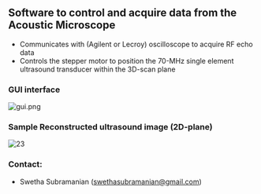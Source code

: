 ## Software to control and acquire data from the Acoustic Microscope ###

* Communicates with  (Agilent or Lecroy) oscilloscope to acquire RF echo data
* Controls the stepper motor to position the 70-MHz single element ultrasound transducer within the 3D-scan plane

### GUI interface
![gui.png](https://cloud.githubusercontent.com/assets/5193925/16974891/fc954546-4e06-11e6-8165-95bf2de938eb.png)

### Sample Reconstructed ultrasound image (2D-plane)
![23](https://cloud.githubusercontent.com/assets/5193925/19911461/e81fb334-a050-11e6-8e84-ac2b10bf986b.png)

### Contact: ###

* Swetha Subramanian (swethasubramanian@gmail.com)
